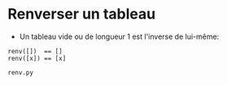 # Renverser un tableau

- Un tableau vide ou de longueur 1 est l'inverse de lui-même:

```
renv([])  == []
renv([x]) == [x]
```

```
renv.py
```
